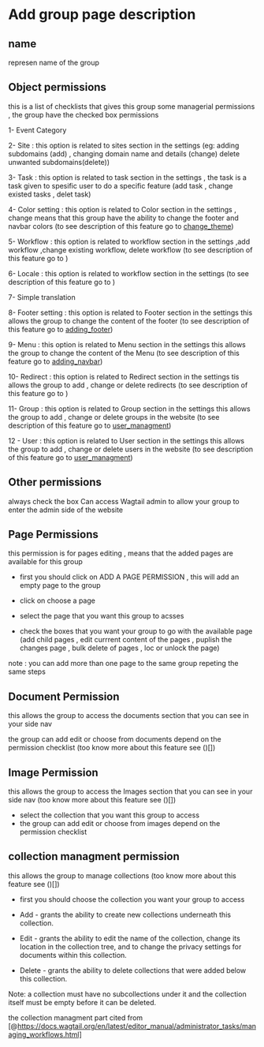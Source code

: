 # Add group page description 

## name 
 
represen name of the group 

## Object permissions 

this is a list of checklists that gives this group some managerial permissions , the group have the checked box permissions 

  1- Event Category 

  2- Site : this option is related to sites section in the settings (eg: adding subdomains (add) , changing domain name and details (change) delete unwanted subdomains(delete))

  3- Task : this option is related to task section in the settings , the task is a task given to spesific user to do a specific feature (add task , change existed tasks , delet task)

  4- Color setting : this option is related to Color section in the settings , change means that this group have the ability to change the footer and navbar colors (to see description of this feature go to [change_theme](./change_theme.md)) 

  5- Workflow : this option is related to workflow section in the settings ,add workflow ,change existing workflow, delete workflow (to see description of this feature go to []())

  6- Locale : this option is related to workflow section in the settings (to see description of this feature go to []())

  7- Simple translation

  8- Footer setting : this option is related to Footer section in the settings this allows the group to change the content of the footer (to see description of this feature go to [adding_footer](./adding_footer.md))

  9- Menu : this option is related to Menu section in the settings this allows the group to change the content of the Menu (to see description of this feature go to [adding_navbar](./adding_navbar.md))

  10- Redirect : this option is related to Redirect section in the settings tis allows the group to add , change or delete redirects (to see description of this feature go to []())

  11- Group : this option is related to Group section in the settings this allows the group to add , change or delete groups in the website (to see description of this feature go to [user_managment](./user_managment.md))

  12 - User : this option is related to User section in the settings this allows the group to add , change or delete users in the website (to see description of this feature go to [user_managment](./user_managment.md))

## Other permissions 

always check the box Can access Wagtail admin to allow your group to enter the admin side of the website 

## Page Permissions

this permission is for pages editing , means that the added pages are available for this group

  - first you should click on ADD A PAGE PERMISSION , this will add an empty page to the group 

  - click on choose a page 

  - select the page that you want this group to acsses 

  - check the boxes that you want your group to go with the available page (add child pages , edit currrent content of the pages , puplish the changes page , bulk delete of pages , loc or unlock the page)

note : you can add more than one page to the same group repeting the same steps 

## Document Permission 

this allows the group to access the documents section that you can see in your side nav 

the group can add edit or choose from documents depend on the permission checklist (too know more about this feature see ()[])


## Image Permission 

this allows the group to access the Images section that you can see in your side nav (too know more about this feature see ()[])

- select the collection that you want this group to access 
- the group can add edit or choose from images depend on the permission checklist 

## collection managment permission 

this allows the group to manage collections  (too know more about this feature see ()[])

- first you should choose the collection you want your group to access

- Add - grants the ability to create new collections underneath this collection.

- Edit - grants the ability to edit the name of the collection, change its location in the collection tree, and to change the privacy settings for documents within this collection.

- Delete - grants the ability to delete collections that were added below this collection.

Note: a collection must have no subcollections under it and the collection itself must be empty before it can be deleted.

the collection managment part cited from [@https://docs.wagtail.org/en/latest/editor_manual/administrator_tasks/managing_workflows.html]